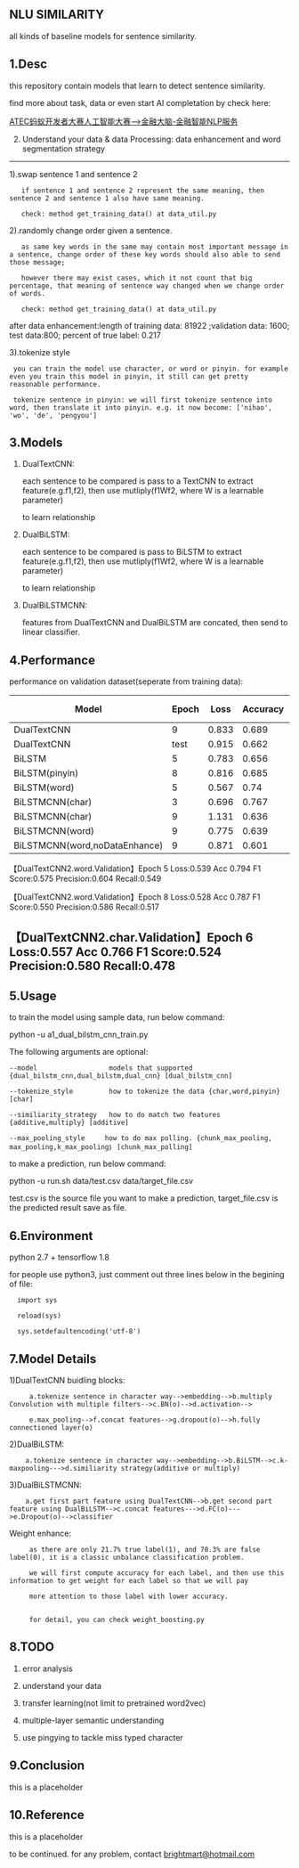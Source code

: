 NLU SIMILARITY
-------------------------------------------------------------------------
all kinds of baseline models for sentence similarity.

1.Desc
-------------------------------------------------------------------------
this repository contain models that learn to detect sentence similarity.

find more about task, data or even start AI completation by check here:

 <a href='https://dc.cloud.alipay.com/index#/topic/data?id=3'>ATEC蚂蚁开发者大赛人工智能大赛-->金融大脑-金融智能NLP服务</a>


2. Understand your data & data Processing: data enhancement and word segmentation strategy
-------------------------------------------------------------------------
  1).swap sentence 1 and sentence 2

       if sentence 1 and sentence 2 represent the same meaning, then sentence 2 and sentence 1 also have same meaning.

       check: method get_training_data() at data_util.py

  2).randomly change order given a sentence.

       as same key words in the same may contain most important message in a sentence, change order of these key words should also able to send those message;

       however there may exist cases, which it not count that big percentage, that meaning of sentence way changed when we change order of words.

       check: method get_training_data() at data_util.py

  after data enhancement:length of training data: 81922 ;validation data: 1600; test data:800; percent of true label: 0.217

  3).tokenize style

     you can train the model use character, or word or pinyin. for example even you train this model in pinyin, it still can get pretty reasonable performance.

     tokenize sentence in pinyin: we will first tokenize sentence into word, then translate it into pinyin. e.g. it now become: ['nihao', 'wo', 'de', 'pengyou']

3.Models
-------------------------------------------------------------------------
1) DualTextCNN:

      each sentence to be compared is pass to a TextCNN to extract feature(e.g.f1,f2), then use mutliply(f1Wf2, where W is a learnable parameter)

      to learn relationship

2) DualBiLSTM:

      each sentence to be compared is pass to BiLSTM to extract feature(e.g.f1,f2), then use mutliply(f1Wf2, where W is a learnable parameter)

      to learn relationship

3) DualBiLSTMCNN:

     features from DualTextCNN and DualBiLSTM are concated, then send to linear classifier.


4.Performance
-------------------------------------------------------------------------
   performance on validation dataset(seperate from training data):

Model | Epoch|Loss| Accuracy|F1 Score|Precision|Recall|
---         | ---   | ---   | ---   |---    |---         |---|
DualTextCNN |  9 | 0.833	| 0.689	| 0.390 |	0.443	 | 0.349|
DualTextCNN  | test |  0.915| 0.662 | 0.301 |	0.362    | 0.257|
BiLSTM       |  5   | 0.783 |	0.656|	0.453 |	0.668 |  0.342 |
BiLSTM(pinyin)| 8	|0.816	| 0.685	|0.445|0.587 |0.358 |
BiLSTM(word)  |  5   | 0.567 | 0.74	|	0.503 |	0.576 |  0.445 |
BiLSTMCNN(char)    |  3	| 0.696 |	0.767|	0.380 |	0.311	| 0.487|
BiLSTMCNN(char)    |  9	|   1.131| 0.636 |	0.464|	0.712   |	x  |
BiLSTMCNN(word)    | 9	| 0.775	| 0.639	|0.401	|0.547 |0.316 |
BiLSTMCNN(word,noDataEnhance) | 9	| 0.871	| 0.601 | 0.411 | 0.632	| 0.305

【DualTextCNN2.word.Validation】Epoch 5	 Loss:0.539	Acc 0.794	F1 Score:0.575	Precision:0.604	Recall:0.549

【DualTextCNN2.word.Validation】Epoch 8	 Loss:0.528	Acc 0.787	F1 Score:0.550	Precision:0.586	Recall:0.517

【DualTextCNN2.char.Validation】Epoch 6	 Loss:0.557	Acc 0.766	F1 Score:0.524	Precision:0.580	Recall:0.478
----------------------------------------------------------------



5.Usage
-------------------------------------------------------------------------
  to train the model using sample data, run below command:

  python -u a1_dual_bilstm_cnn_train.py

  The following arguments are optional:

    --model                  models that supported {dual_bilstm_cnn,dual_bilstm,dual_cnn} [dual_bilstm_cnn]

    --tokenize_style         how to tokenize the data {char,word,pinyin} [char]

    --similiarity_strategy   how to do match two features {additive,multiply} [additive]
    
    --max_pooling_style     how to do max polling. {chunk_max_pooling, max_pooling,k_max_pooling｝ [chunk_max_polling]


  to make a prediction, run below command:

  python -u run.sh data/test.csv data/target_file.csv

  test.csv is the source file you want to make a prediction, target_file.csv is the predicted result save as file.

6.Environment
-------------------------------------------------------------------------
   python 2.7 + tensorflow 1.8

   for people use python3, just comment out three lines below in the begining of file:

      import sys

      reload(sys)

      sys.setdefaultencoding('utf-8')


7.Model Details
-------------------------------------------------------------------------
   1)DualTextCNN buidling blocks:

         a.tokenize sentence in character way-->embedding-->b.multiply Convolution with multiple filters-->c.BN(o)-->d.activation-->

         e.max_pooling-->f.concat features-->g.dropout(o)-->h.fully connectioned layer(o)

   2)DualBiLSTM:

        a.tokenize sentence in character way-->embedding-->b.BiLSTM-->c.k-maxpooling--->d.similiarity strategy(additive or multiply)

   3)DualBiLSTMCNN:

        a.get first part feature using DualTextCNN-->b.get second part feature using DualBiLSTM-->c.concat features--->d.FC(o)--->e.Dropout(o)-->classifier


   Weight enhance:

         as there are only 21.7% true label(1), and 78.3% are false label(0), it is a classic unbalance classification problem.

         we will first compute accuracy for each label, and then use this information to get weight for each label so that we will pay

         more attention to those label with lower accuracy.


         for detail, you can check weight_boosting.py

8.TODO
-------------------------------------------------------------------------
   1) error analysis

   2) understand your data

   3) transfer learning(not limit to pretrained word2vec)

   4) multiple-layer semantic understanding

   5) use pingying to tackle miss typed character


9.Conclusion
-------------------------------------------------------------------------
  this is a placeholder

10.Reference
-------------------------------------------------------------------------
  this is a placeholder

to be continued. for any problem, contact brightmart@hotmail.com
